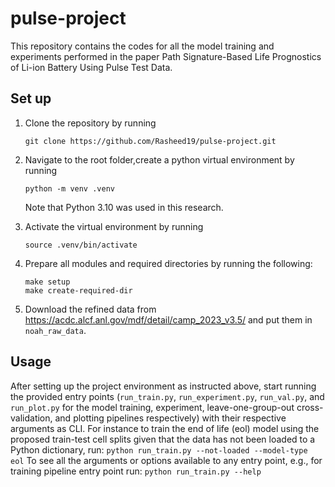 # pulse-project
This repository contains the codes for all the model training and experiments performed in the paper Path Signature-Based Life Prognostics of Li-ion Battery Using Pulse Test Data.

## Set up
1. Clone the repository by running
    ```
    git clone https://github.com/Rasheed19/pulse-project.git
    ```
1. Navigate to the root folder,create a python virtual environment by running
    ```
    python -m venv .venv
    ``` 
    Note that Python 3.10 was used in this research.

1. Activate the virtual environment by running
    ```
    source .venv/bin/activate
    ```
1. Prepare all modules and required directories by running the following:
    ```
    make setup
    make create-required-dir
    ```
1. Download the refined data from https://acdc.alcf.anl.gov/mdf/detail/camp_2023_v3.5/ and put them in `noah_raw_data`.

## Usage
After setting up the project environment as instructed above, start running the provided entry points (`run_train.py`, `run_experiment.py`, `run_val.py`, and `run_plot.py` for the model training, experiment, leave-one-group-out cross-validation, and plotting pipelines respectively) with their respective arguments as CLI. For instance to train the end of life (eol) model using the proposed train-test cell splits given that the data has not been loaded to a Python dictionary, run:
    ```
    python run_train.py --not-loaded --model-type eol
    ```
    To see all the arguments or options available to any entry point, e.g., for training pipeline entry point run:
    ```
    python run_train.py --help
    ```
